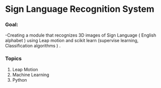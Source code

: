 # Sign Language Recognition System 
### Goal:
  -Creating a module that recognizes 3D images of Sign Language ( English alphabet )  using Leap motion and scikit learn (supervise learning, Classification algorithms  ) .


### Topics 
  1. Leap Motion 
  2. Machine Learning 
  3. Python 
